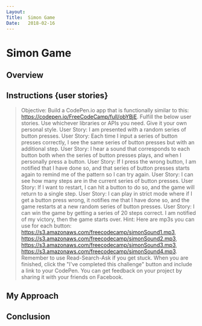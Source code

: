 ```yaml
---
Layout:
Title:  Simon Game
Date:   2018-02-16
---
```


# Simon Game

## Overview
## Instructions {user stories}

> Objective: Build a CodePen.io app that is functionally similar to this: https://codepen.io/FreeCodeCamp/full/obYBjE.
> Fulfill the below user stories. Use whichever libraries or APIs you need. Give it your own personal style.
> User Story: I am presented with a random series of button presses.
> User Story: Each time I input a series of button presses correctly, I see the same series of button presses but with an additional step.
> User Story: I hear a sound that corresponds to each button both when the series of button presses plays, and when I personally press a button.
> User Story: If I press the wrong button, I am notified that I have done so, and that series of button presses starts again to remind me of the pattern so I can try again.
> User Story: I can see how many steps are in the current series of button presses.
> User Story: If I want to restart, I can hit a button to do so, and the game will return to a single step.
> User Story: I can play in strict mode where if I get a button press wrong, it notifies me that I have done so, and the game restarts at a new random series of button presses.
> User Story: I can win the game by getting a series of 20 steps correct. I am notified of my victory, then the game starts over.
> Hint: Here are mp3s you can use for each button: https://s3.amazonaws.com/freecodecamp/simonSound1.mp3, https://s3.amazonaws.com/freecodecamp/simonSound2.mp3, https://s3.amazonaws.com/freecodecamp/simonSound3.mp3, https://s3.amazonaws.com/freecodecamp/simonSound4.mp3.
> Remember to use Read-Search-Ask if you get stuck.
> When you are finished, click the "I've completed this challenge" button and include a link to your CodePen.
> You can get feedback on your project by sharing it with your friends on Facebook.

## My Approach
## Conclusion